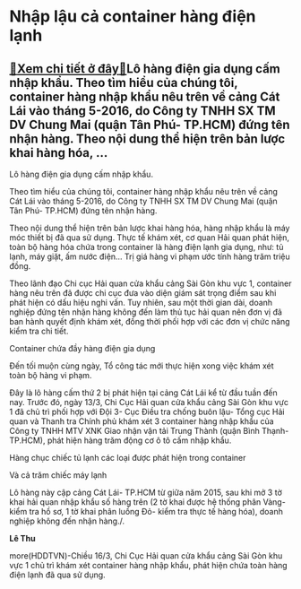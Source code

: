Nhập lậu cả container hàng điện lạnh
====================================

[:gift:Xem chi tiết ở đây:gift:](https://hddtvn.com/nhap-lau-ca-container-hang-dien-lanh-2/)Lô hàng điện gia dụng cấm nhập khẩu. Theo tìm hiểu của chúng tôi, container hàng nhập khẩu nêu trên về cảng Cát Lái vào tháng 5-2016, do Công ty TNHH SX TM DV Chung Mai (quận Tân Phú- TP.HCM) đứng tên nhận hàng. Theo nội dung thể hiện trên bản lược khai hàng hóa, …
-------------------------------------------------------------------------------------------------------------------------------------------------------------------------------------------------------------------------------------------------------------------------







 






 Lô hàng điện gia dụng cấm nhập khẩu. 


Theo tìm hiểu của chúng tôi, container hàng nhập khẩu nêu trên về cảng Cát Lái vào tháng 5-2016, do Công ty TNHH SX TM DV Chung Mai (quận Tân Phú- TP.HCM) đứng tên nhận hàng. 


Theo nội dung thể hiện trên bản lược khai hàng hóa, hàng nhập khẩu là máy móc thiết bị đã qua sử dụng. Thực tế khám xét, cơ quan Hải quan phát hiện, toàn bộ hàng hóa chứa trong container là hàng điện lạnh gia dụng, như: tủ lạnh, máy giặt, ấm nước điện… Trị giá hàng vi phạm ước tính hàng trăm triệu đồng. 


Theo lãnh đạo Chi cục Hải quan cửa khẩu cảng Sài Gòn khu vực 1, container hàng nêu trên đã được chi cục đưa vào diện giám sát trọng điểm sau khi phát hiện có dấu hiệu nghi vấn. Tuy nhiên, sau một thời gian dài, doanh nghiệp đứng tên nhận hàng không đến làm thủ tục hải quan nên đơn vị đã ban hành quyết định khám xét, đồng thời phối hợp với các đơn vị chức năng kiểm tra chi tiết.










 






Container chứa đầy hàng điện gia dụng



Đến tối muộn cùng ngày, Tổ công tác mới thực hiện xong việc khám xét toàn bộ hàng vi phạm.


Đây là lô hàng cấm thứ 2 bị phát hiện tại cảng Cát Lái kể từ đầu tuần đến nay. Trước đó, ngày 13/3, Chi Cục Hải quan cửa khẩu cảng Sài Gòn khu vực 1 đã chủ trì phối hợp với Đội 3- Cục Điều tra chống buôn lậu- Tổng cục Hải quan và Thanh tra Chính phủ khám xét 3 container hàng nhập khẩu của Công ty TNHH MTV XNK Giao nhận vận tải Trung Thành (quận Bình Thạnh- TP.HCM), phát hiện hàng trăm động cơ ô tô cấm nhập khẩu. 









 






Hàng chục chiếc tủ lạnh các loại được phát hiện trong container










 






Và cả trăm chiếc máy lạnh 



Lô hàng này cập cảng Cát Lái- TP.HCM từ giữa năm 2015, sau khi mở 3 tờ khai hải quan nhập khẩu số hàng trên (2 tờ khai được hệ thống phân Vàng- kiểm tra hồ sơ, 1 tờ khai phân luồng Đỏ- kiểm tra thực tế hàng hóa), doanh nghiệp không đến nhận hàng./.














**Lê Thu**



more(HDDTVN)-Chiều 16/3, Chi Cục Hải quan cửa khẩu cảng Sài Gòn khu vực 1 chủ trì khám xét container hàng nhập khẩu, phát hiện chứa toàn hàng điện lạnh đã qua sử dụng.

